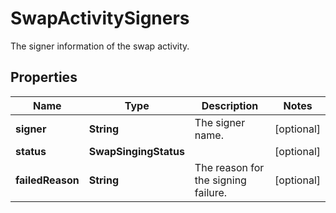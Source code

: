 

# SwapActivitySigners

The signer information of the swap activity.

## Properties

| Name | Type | Description | Notes |
|------------ | ------------- | ------------- | -------------|
|**signer** | **String** | The signer name. |  [optional] |
|**status** | **SwapSingingStatus** |  |  [optional] |
|**failedReason** | **String** | The reason for the signing failure. |  [optional] |



